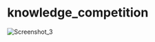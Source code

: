 # knowledge_competition

![Screenshot_3](https://user-images.githubusercontent.com/39379330/86842056-52d83e00-c0ad-11ea-9280-fc6a6352da24.jpg)
